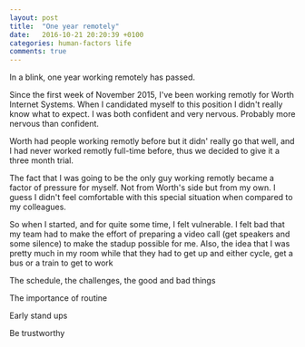 ```yaml
---
layout: post
title:  "One year remotely"
date:   2016-10-21 20:20:39 +0100
categories: human-factors life 
comments: true
---
```


In a blink, one year working remotely has passed. 

Since the first week of November 2015, I've been working remotly for Worth Internet Systems.
When I candidated myself to this position I didn't really know what to expect.
I was both confident and very nervous. Probably more nervous than confident.

Worth had people working remotly before but it didn' really go that well, and I had never worked remotly full-time before, thus we decided to give it a three month trial.

The fact that I was going to be the only guy working remotly became a factor of pressure for myself. Not from Worth's side but from my own. I guess I didn't feel comfortable with this special situation when compared to my colleagues. 

So when I started, and for quite some time, I felt vulnerable.
I felt bad that my team had to make the effort of preparing a video call (get speakers and some silence) to make the stadup possible for me. Also, the idea that I was pretty much in my room while that they had to get up and either cycle, get a bus or a train to get to work  

The schedule, the challenges, the good and bad things

The importance of routine

Early stand ups

Be trustworthy

